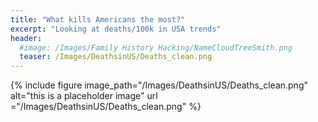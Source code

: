 ```yaml
---
title: "What kills Americans the most?"
excerpt: "Looking at deaths/100k in USA trends"
header:
  #image: /Images/Family History Hacking/NameCloudTreeSmith.png
  teaser: /Images/DeathsinUS/Deaths_clean.png
---
```



{% include figure image_path="/Images/DeathsinUS/Deaths_clean.png" alt="this is a placeholder image"  url ="/Images/DeathsinUS/Deaths_clean.png" %}
